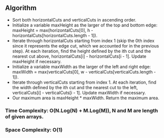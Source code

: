 ## Algorithm
* Sort both horizontalCuts and verticalCuts in ascending order.
* Initialize a variable maxHeight as the larger of the top and bottom edge: maxHeight = max(horizontalCuts[0], h - horizontalCuts[horizontalCuts.length - 1]).
* Iterate through horizontalCuts starting from index 1 (skip the 0th index since it represents the edge cut, which we accounted for in the previous step). At each iteration, find the height defined by the ith cut and the nearest cut above, horizontalCuts[i] - horizontalCuts[i - 1]. Update maxHeight if necessary.
* Initialize a variable maxWidth as the larger of the left and right edge: maxWidth = max(verticalCuts[0], w - verticalCuts[verticalCuts.length - 1]).
* Iterate through verticalCuts starting from index 1. At each iteration, find the width defined by the ith cut and the nearest cut to the left, verticalCuts[i] - verticalCuts[i - 1]. Update maxWidth if necessary.
* Our maximum area is maxHeight * maxWidth. Return the maximum area.
​
### Time Complexity: O(N.Log(N) + M.Log(M)), N and M are length of given arrays.
### Space Complexity: O(1)